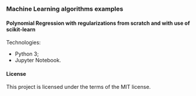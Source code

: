 ### Machine Learning algorithms examples
#### Polynomial Regression with regularizations from scratch and with use of scikit-learn

Technologies:
- Python 3;
- Jupyter Notebook.

#### License

This project is licensed under the terms of the MIT license.
